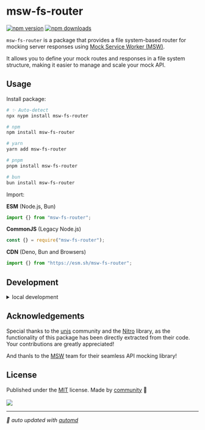 # msw-fs-router

<!-- automd:badges color=yellow -->

[![npm version](https://img.shields.io/npm/v/msw-fs-router?color=yellow)](https://npmjs.com/package/msw-fs-router)
[![npm downloads](https://img.shields.io/npm/dm/msw-fs-router?color=yellow)](https://npmjs.com/package/msw-fs-router)

<!-- /automd -->

`msw-fs-router` is a package that provides a file system-based router for mocking server responses using [Mock Service Worker (MSW)](https://mswjs.io/).

It allows you to define your mock routes and responses in a file system structure, making it easier to manage and scale your mock API.

## Usage

Install package:

<!-- automd:pm-install -->

```sh
# ✨ Auto-detect
npx nypm install msw-fs-router

# npm
npm install msw-fs-router

# yarn
yarn add msw-fs-router

# pnpm
pnpm install msw-fs-router

# bun
bun install msw-fs-router
```

<!-- /automd -->

Import:

<!-- automd:jsimport cjs cdn name="msw-fs-router" -->

**ESM** (Node.js, Bun)

```js
import {} from "msw-fs-router";
```

**CommonJS** (Legacy Node.js)

```js
const {} = require("msw-fs-router");
```

**CDN** (Deno, Bun and Browsers)

```js
import {} from "https://esm.sh/msw-fs-router";
```

<!-- /automd -->

## Development

<details>

<summary>local development</summary>

- Clone this repository
- Install latest LTS version of [Node.js](https://nodejs.org/en/)
- Enable [Corepack](https://github.com/nodejs/corepack) using `corepack enable`
- Install dependencies using `pnpm install`
- Run interactive tests using `pnpm dev`

</details>

## Acknowledgements

Special thanks to the [unjs](https://github.com/unjs) community and the [Nitro](https://github.com/unjs/nitro) library, as the functionality of this package has been directly extracted from their code. Your contributions are greatly appreciated!

And thanls to the [MSW](https://mswjs.io/) team for their seamless API mocking library!

## License

<!-- automd:contributors license=MIT -->

Published under the [MIT](https://github.com/srbarba/msw-fs-router/blob/main/LICENSE) license.
Made by [community](https://github.com/srbarba/msw-fs-router/graphs/contributors) 💛
<br><br>
<a href="https://github.com/srbarba/msw-fs-router/graphs/contributors">
<img src="https://contrib.rocks/image?repo=srbarba/msw-fs-router" />
</a>

<!-- /automd -->

<!-- automd:with-automd -->

---

_🤖 auto updated with [automd](https://automd.unjs.io)_

<!-- /automd -->
